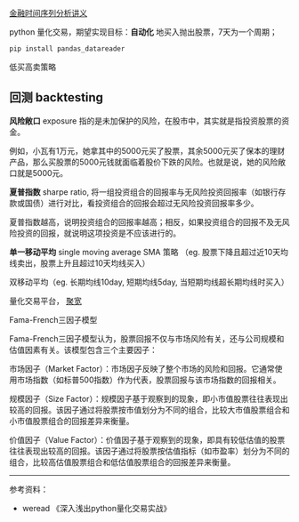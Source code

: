 


[金融时间序列分析讲义](https://www.math.pku.edu.cn/teachers/lidf/course/fts/ftsnotes/html/_ftsnotes/index.html)


python 量化交易，期望实现目标：**自动化** 地买入抛出股票，7天为一个周期；



```bash
pip install pandas_datareader
```

低买高卖策略


## 回测 backtesting

**风险敞口** exposure 指的是未加保护的风险，在股市中，其实就是指投资股票的资金。

例如，小瓦有1万元，她拿其中的5000元买了股票，其余5000元买了保本的理财产品，那么买股票的5000元钱就面临着股价下跌的风险。也就是说，她的风险敞口就是5000元。



**夏普指数** sharpe ratio, 将一组投资组合的回报率与无风险投资回报率（如银行存款或国债）进行对比，看投资组合的回报会超过无风险投资回报率多少。

夏普指数越高，说明投资组合的回报率越高；相反，如果投资组合的回报不及无风险投资的回报，就说明这项投资是不应该进行的。


**单一移动平均** single moving average SMA 策略 （eg. 股票下降且超过近10天均线卖出，股票上升且超过10天均线买入）

双移动平均（eg. 长期均线10day, 短期均线5day, 当短期均线超长期均线时买入）



量化交易平台， [聚宽](https://www.joinquant.com/)


Fama-French三因子模型

Fama-French三因子模型认为，股票回报不仅与市场风险有关，还与公司规模和估值因素有关。该模型包含三个主要因子：

市场因子（Market Factor）：市场因子反映了整个市场的风险和回报。它通常使用市场指数（如标普500指数）作为代表，股票回报与该市场指数的回报相关。

规模因子（Size Factor）：规模因子基于观察到的现象，即小市值股票往往表现出较高的回报。该因子通过将股票按市值划分为不同的组合，比较大市值股票组合和小市值股票组合的回报差异来衡量。

价值因子（Value Factor）：价值因子基于观察到的现象，即具有较低估值的股票往往表现出较高的回报。该因子通过将股票按估值指标（如市盈率）划分为不同的组合，比较高估值股票组合和低估值股票组合的回报差异来衡量。




--------------

参考资料：
- weread 《深入浅出python量化交易实战》